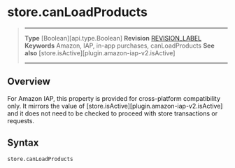 # store.canLoadProducts

> --------------------- ------------------------------------------------------------------------------------------
> __Type__              [Boolean][api.type.Boolean]
> __Revision__          [REVISION_LABEL](REVISION_URL)
> __Keywords__          Amazon, IAP, in-app purchases, canLoadProducts
> __See also__			[store.isActive][plugin.amazon-iap-v2.isActive]
> --------------------- ------------------------------------------------------------------------------------------


## Overview

For Amazon&nbsp;IAP, this property is provided for <nobr>cross-platform</nobr> compatibility only. It mirrors the value of [store.isActive][plugin.amazon-iap-v2.isActive] and it does not need to be checked to proceed with store transactions or requests.


## Syntax

	store.canLoadProducts
